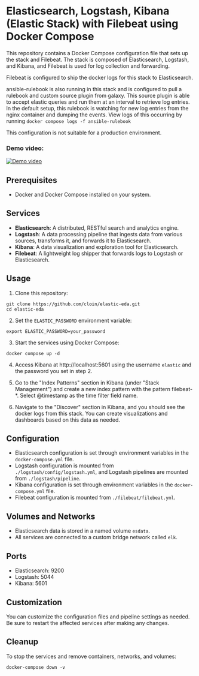 # Elasticsearch, Logstash, Kibana (Elastic Stack) with Filebeat using Docker Compose

This repository contains a Docker Compose configuration file that sets up the stack and Filebeat. The stack is composed of Elasticsearch, Logstash, and Kibana, and Filebeat is used for log collection and forwarding.

Filebeat is configured to ship the docker logs for this stack to Elasticsearch.

ansible-rulebook is also running in this stack and is configured to pull a rulebook and custom source plugin from galaxy. This source plugin is able to accept elastic queries and run them at an interval to retrieve log entries. In the default setup, this rulebook is watching for new log entries from the nginx container and dumping the events. View logs of this occurring by running `docker compose logs -f ansible-rulebook`

This configuration is not suitable for a production environment.

### Demo video:
<a href="https://youtu.be/emHLD4_YcLw" rel="demo video">![Demo video](https://i.ytimg.com/vi/emHLD4_YcLw/hqdefault.jpg)</a>

## Prerequisites

- Docker and Docker Compose installed on your system.

## Services

- **Elasticsearch**: A distributed, RESTful search and analytics engine.
- **Logstash**: A data processing pipeline that ingests data from various sources, transforms it, and forwards it to Elasticsearch.
- **Kibana**: A data visualization and exploration tool for Elasticsearch.
- **Filebeat**: A lightweight log shipper that forwards logs to Logstash or Elasticsearch.

## Usage

1. Clone this repository:
```
git clone https://github.com/cloin/elastic-eda.git
cd elastic-eda
```

2. Set the `ELASTIC_PASSWORD` environment variable:

```
export ELASTIC_PASSWORD=your_password
```

3. Start the services using Docker Compose:

```
docker compose up -d
```

4. Access Kibana at http://localhost:5601 using the username `elastic` and the password you set in step 2.

5. Go to the "Index Patterns" section in Kibana (under "Stack Management") and create a new index pattern with the pattern filebeat-*. Select @timestamp as the time filter field name.

6. Navigate to the "Discover" section in Kibana, and you should see the docker logs from this stack. You can create visualizations and dashboards based on this data as needed.

## Configuration

- Elasticsearch configuration is set through environment variables in the `docker-compose.yml` file.
- Logstash configuration is mounted from `./logstash/config/logstash.yml`, and Logstash pipelines are mounted from `./logstash/pipeline`.
- Kibana configuration is set through environment variables in the `docker-compose.yml` file.
- Filebeat configuration is mounted from `./filebeat/filebeat.yml`.

## Volumes and Networks

- Elasticsearch data is stored in a named volume `esdata`.
- All services are connected to a custom bridge network called `elk`.

## Ports

- Elasticsearch: 9200
- Logstash: 5044
- Kibana: 5601

## Customization

You can customize the configuration files and pipeline settings as needed. Be sure to restart the affected services after making any changes.

## Cleanup

To stop the services and remove containers, networks, and volumes:

```
docker-compose down -v
```

